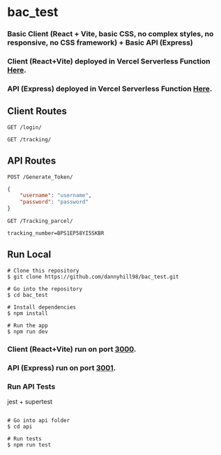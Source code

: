 # bac_test
### Basic Client (React + Vite, basic CSS, no complex styles, no responsive, no CSS framework) + Basic API (Express)

### Client (React+Vite) deployed in Vercel Serverless Function [Here](https://bac-test-client.vercel.app/).

### API (Express) deployed in Vercel Serverless Function [Here](https://bac-test-api.vercel.app/).

## Client Routes

`GET /login/`

`GET /tracking/`

## API Routes 

`POST /Generate_Token/`
```json
{
    "username": "username",
    "password": "password" 
}
```


`GET /Tracking_parcel/`
```
tracking_number=BPS1EP58YI5SKBR
```

## Run Local
```
# Clone this repository
$ git clone https://github.com/dannyhill98/bac_test.git

# Go into the repository
$ cd bac_test

# Install dependencies
$ npm install

# Run the app
$ npm run dev

```

### Client (React+Vite) run on port [3000](http://localhost:3000).
### API (Express) run on port [3001](http://localhost:3001).

### Run API Tests
jest + supertest
```

# Go into api folder
$ cd api

# Run tests
$ npm run test

```

